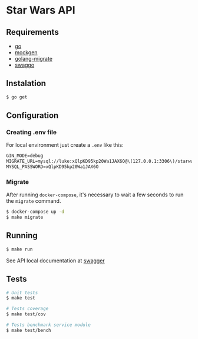 # Star Wars API

## Requirements

- [go](https://tip.golang.org/doc/go1.19)
- [mockgen](https://github.com/golang/mock)
- [golang-migrate](https://github.com/golang-migrate/migrate/tree/master/cmd/migrate)
- [swaggo](https://github.com/swaggo/swag)

## Instalation

```bash
$ go get
```

## Configuration

### Creating .env file

For local environment just create a `.env` like this:

```txt
GIN_MODE=debug
MIGRATE_URL=mysql://luke:xQlpKD95kp20Wa1JAX6O@\(127.0.0.1:3306\)/starwars
MYSQL_PASSWORD=xQlpKD95kp20Wa1JAX6O
```

### Migrate

After running `docker-compose`, it's necessary to wait a few seconds to run the `migrate` command.

```bash
$ docker-compose up -d
$ make migrate
```

## Running

```bash
$ make run
```

See API local documentation at [swagger](http:localhost:8080/api/swagger/index.html)

## Tests

```bash
# Unit tests
$ make test

# Tests coverage
$ make test/cov

# Tests benchmark service module
$ make test/bench
```
